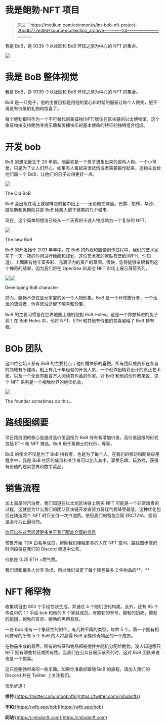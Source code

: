 # 我是鲍勃·NFT 项目

> 原文：<https://medium.com/coinmonks/im-bob-nft-project-26cdb777e39d?source=collection_archive---------24----------------------->

我是 BoB，是 9339 个以社区和 BoB 环球之旅为中心的 NFT 的集合。

![](img/b4e6fecc34e2ed776c6998d9b7102245.png)

# **我是 BoB 整体视觉**

我是 BoB，是 9339 个以社区和 BoB 环球之旅为中心的 NFT 的集合。

BoB 是一只兔子，他的主要目标是用他的爱心和时髦的服装让每个人微笑，更不用说有价值的礼物和惊喜了。

每个鲍勃都将作为一个不可替代的象征物(NFT)居住在区块链的以太博物馆，这个象征物由支持鲍勃寻找乐趣和传播快乐的基本使命的特征的独特组合组成。

# **开发 bob**

BoB 的想法诞生于 20 年前。他最初是一个孩子想象出来的虚构人物。一个小可爱，只是为了让人们开心。如果有人看起来很悲伤或者需要振作起来，造物主会给他们画一个 BoB，让他们的日子过得更好一点。

![](img/8c9eea0650748d974b3db5c3db3c140f.png)

The Old BoB

BoB 会出现在墙上或咖啡店的餐巾纸上——无论他在哪里。巴黎、柏林、华沙、威尼斯和奥斯陆只是 BoB 给某人留下微笑的几个城市。

现在，这个简单的想法已经从一个天真的卡通人物成熟为一个复杂的 NFT。

![](img/c96f2ed3e9c7d3869b8df5f97b098694.png)

The new BoB

BoB 的开发始于 2021 年年中。在 BoB 的外观和服装创作过程中，我们的艺术家花了一天一夜的时间进行绘画和规划。这位艺术家的家贴有壁纸(WFH，你知道)，上面画有他丰富多彩、充满活力的资产的草图。很快，您将能够亲眼看到这个神奇的结果，因为我们将在 OpenSea 和其他 NFT 市场上展示薄荷系列。

![](img/8eff8459abf2ab9880e765863110e6ea.png)![](img/7b8c07d7d01c056887cf0082c25885fb.png)

Developing BoB character

然而，鲍勃不仅仅是元宇宙的另一个人物形象。BoB 是一个环球旅行者，一个活泼的流浪者，他喜欢沿途留下惊喜和珍宝。

BoB 的主要习惯是在世界地图上随机挖掘 BoB Holes。这是一个你想掉进的兔子洞！在 BoB Holes 中，他将 NFT、ETH 和其他有价值的惊喜留给了 BoB 持有者。

# **BOb 团队**

这四位创始人都有 BoB 的主要特点；他传播快乐的喜悦。所有团队成员都在各自的领域有所建树。船上有几十年经验的开发人员，一个创作出精彩设计的真正艺术家，以及一个全世界数百万人阅读其作品的作家。对 BoB 和他的创作者来说，这个 NFT 系列是一个接触世界的绝佳机会。

![](img/12d31c855a218cdab1a2178fbba295fd.png)

The founder sometimes do this…

# **路线图纲要**

项目路线图的核心是通过高价值回报为 BoB 持有者增加价值，高价值回报的形式包括 ETH 和 NFT 赠品，BoB 用于莱佛士的代币，等等。

BoB 的使命不仅是为了 BoB 持有者，也是为了每个人。在我们的移动和网络应用程序中，我是 BoB 社区的成员和关注者可以加入其中，享受乐趣，玩游戏，获得有价值的现实世界和数字奖品。

# **销售流程**

加上高昂的汽油费，我们知道在以太坊区块链上购买 NFT 可能是一个非常昂贵的过程。这就是为什么我们的团队区块链开发者努力将煤气费降至最低。这种优化包括在铸造两个 NFT 时只支付一次汽油费。使用我们的智能合同 ERC721A，费用是迄今为止最低的。

[你可以在这里阅读更多关于我们智能合同的信息](/@imbobnft/im-bob-project-smart-contract-erc721-introduction-57ca443484cf?source=friends_link&sk=877233f063ae2560aecd98e0031f9790)

预售开始 TDA 白名单成员，帮助我们接触更多的人在 NFT 空间。路线图步骤的时间段将在我们的 Discord 频道中公布。

价格是 0.25 ETH +燃气费。

我们想和很多人分享 BoB，所以我们设定了每个钱包最多 2 件物品的**。**

# **NFT 稀罕物**

收集项目由 800 个手绘性状生成，并通过 4 个随机世代构建。此外，还有 95 个传说中的 1:1 手绘 bob 和他的 5 个家庭成员。有鲍勃的爷爷，鲍勃的奶奶，鲍勃的姐姐，鲍勃的哥哥，鲍勃的黑帮叔叔。

一些 bob 带有一个象征性的附件。有几种不同的类型，每种 5 个。第一个拥有相同符号的所有 5 个 BoB 的人将赢得 BoB 家族传奇物品的一个成员。

在物品生成的最后，所有的特征和物品都被搅拌并随机分配给鲍勃。没人知道哪只 NFT 拥有哪些特征或稀有性。当我们在公众日展示该系列时，这对 BoB 团队来说也是一个惊喜。

这只是鲍勃带来的一些乐趣。如果你准备好跟随 BoB 的旅程，请加入我们的 Discord 并在 Twitter 上关注我们。

快乐步道！

**推特**:[https://twitter.com/imbobnfts](https://twitter.com/imbobnfts)

**不和**:[https://wfb.app/bob](https://wfb.app/bob)

**网站**:[https://imbobnft.com](https://imbobnft.com)